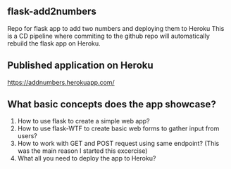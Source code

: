 ## flask-add2numbers
Repo for flask app to add two numbers and deploying them to Heroku
This is a CD pipeline where commiting to the github repo will automatically rebuild the flask app on Heroku.

## Published application on Heroku
https://addnumbers.herokuapp.com/

## What basic concepts does the app showcase?
1. How to use flask to create a simple web app?
2. How to use flask-WTF to create basic web forms to gather input from users?
3. How to work with GET and POST request using same endpoint? (This was the main reason I started this excercise)
4. What all you need to deploy the app to Heroku?

